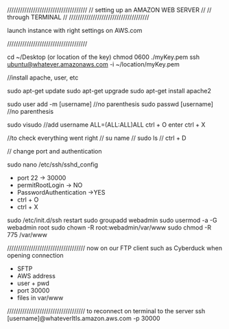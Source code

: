 /////////////////////////////////////
// setting up an AMAZON WEB SERVER //
//       through TERMINAL          //
/////////////////////////////////////

launch instance with right settings on AWS.com

/////////////////////////////////////

cd ~/Desktop (or location of the key)
chmod 0600 ./myKey.pem
ssh ubuntu@whatever.amazonaws.com -i ~/location/myKey.pem

//install apache, user, etc

sudo apt-get update
sudo apt-get upgrade
sudo apt-get install apache2

sudo user add -m [username] //no parenthesis
sudo passwd [username] //no parenthesis

sudo visudo
//add username ALL=(ALL:ALL)ALL
ctrl + O
enter 
ctrl + X

//to check everything went right
// su name
// sudo ls
// ctrl + D

// change port and authentication

sudo nano /etc/ssh/sshd_config
- port 22 -> 30000
- permitRootLogin -> NO
- PasswordAuthentication ->YES
- ctrl + O
- ctrl + X

sudo /etc/init.d/ssh restart
sudo groupadd webadmin
sudo usermod -a -G webadmin root
sudo chown -R root:webadmin/var/www
sudo chmod -R 775 /var/www

////////////////////////////////////
now on our FTP client such as Cyberduck
when opening connection

- SFTP
- AWS address
- user + pwd
- port 30000
- files in var/www


////////////////////////////////////
to reconnect on terminal to the server
ssh [username]@whateverItIs.amazon.aws.com -p 30000